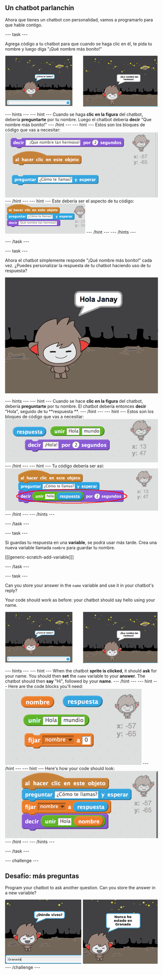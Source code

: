 ## Un chatbot parlanchín

Ahora que tienes un chatbot con personalidad, vamos a programarlo para que hable contigo.

\--- task \---

Agrega código a tu chatbot para que cuando se haga clic en él, te pida tu nombre y luego diga "¡Qué nombre más bonito!"

![Testing a ChatBot response](images/chatbot-ask-test.png)

\--- hints \--- \--- hint \--- Cuando se haga **clic en la figura** del chatbot, debería **preguntarte** por tu nombre. Luego el chatbot debería **decir** "Que nombre más bonito!" \--- /hint \--- \--- hint \--- Estos son los bloques de código que vas a necesitar: ![Blocks for a ChatBot reply](images/chatbot-ask-blocks.png) \--- /hint \--- \--- hint \--- Este debería ser el aspecto de tu código: ![Code for a ChatBot reply](images/chatbot-ask-code.png) \--- /hint \--- \--- /hints \---

\--- /task \---

\--- task \---

Ahora el chatbot simplemente responde "¡Qué nombre más bonito!" cada vez. ¿Puedes personalizar la respuesta de tu chatbot haciendo uso de tu respuesta?

![Testing a personalised reply](images/chatbot-answer-test.png)

\--- hints \--- \--- hint \--- Cuando se hace **clic en la figura** del chatbot, debería **preguntarte** por tu nombre. El chatbot debería entonces **decir** "Hola", seguido de tu **respuesta **. \--- /hint \--- \--- hint \--- Estos son los bloques de código que vas a necesitar: ![Blocks for a personalised reply](images/chatbot-answer-blocks.png) \--- /hint \--- \--- hint \--- Tu código debería ser así: ![Code for a personalised reply](images/chatbot-answer-code.png) \--- /hint \--- \--- /hints \---

\--- /task \---

\--- task \---

Si guardas tu respuesta en una **variable**, se podrá usar más tarde. Crea una nueva variable llamada `nombre` para guardar tu nombre.

[[[generic-scratch-add-variable]]]

\--- /task \---

\--- task \---

Can you store your answer in the `name` variable and use it in your chatbot's reply?

Your code should work as before: your chatbot should say hello using your name.

![Testing a 'name' variable](images/chatbot-ask-test.png)

\--- hints \--- \--- hint \--- When the chatbot **sprite is clicked**, it should **ask** for your name. You should then **set** the `name` variable to your **answer**. The chatbot should then **say** "Hi", followed by your **name**. \--- /hint \--- \--- hint \--- Here are the code blocks you'll need: ![Blocks for a 'name' variable](images/chatbot-variable-blocks.png) \--- /hint \--- \--- hint \--- Here's how your code should look: ![Code for a 'name' variable](images/chatbot-variable-code.png) \--- /hint \--- \--- /hints \---

\--- /task \---

\--- challenge \---

## Desafío: más preguntas

Program your chatbot to ask another question. Can you store the answer in a new variable?

![More questions](images/chatbot-question.png) \--- /challenge \---